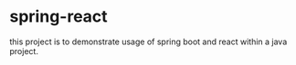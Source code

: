 # spring-react
this project is to demonstrate usage of spring boot and react within a java project.

